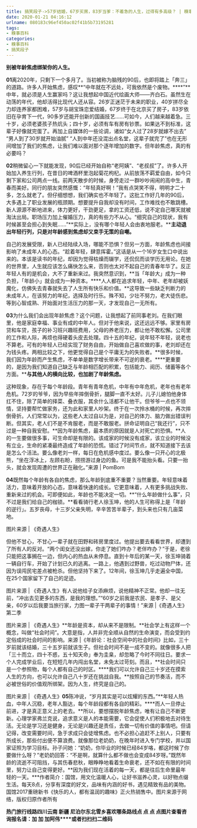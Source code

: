 ```yaml
---
title: 搞笑段子->57岁结婚，67岁买房，83岁当爹：不着急的人生，过得有多高级？ | 糗事百科
date: 2020-01-21 04:16:12
urlname: 080183c96ef450ac02f41b5b73195281
tags: 
- 糗事百科
categories:
- 糗事百科
- 搞笑段子
---
```

**别被年龄焦虑绑架你的人生。**

**01**离2020年，只剩下一个多月了。当初被称为脑残的90后，也即将踏上「奔三」的道路。许多人开始焦虑，感叹**“中年就在不远处，可我依然是个废物。****”**中年，就必须是人生赢家吗？这让我想起中国近代绘画大师——齐白石。虽然生在动荡的年代，他却活得比现代人还从容。26岁正迷茫于未来的职业，40岁拼尽全力却连养家都困难，57岁与胡宝珠恋爱结婚，67岁终于在北京买了房子，83岁依旧在孕育下一代，90多岁还能开创新的国画技艺……可如今，人们越来越着急。三十岁，必须老婆孩子热炕头；四十岁，必须有车有房有钞票。如果达不到标准，这辈子好像就完蛋了。再加上自媒体的一些论调，诸如“女人过了28岁就嫁不出去” “男人到了30岁就开始油腻” “人到中年还没混出点名堂，这辈子就完了”也在无形间增加了我们的焦虑，让我们难以面对那个逐年增加的数字。但年龄焦虑，真的有必要吗？

**02**稍微留心一下就能发现，90后已经开始自称“老阿姨”、“老叔叔”了。许多人开始加入养生行列，在昔日的啤酒杯里泡起菊花枸杞。从前放荡不羁爱自由，如今只剩下家和公司两点一线。前两天散步的时候，身旁走过一群吵吵闹闹的高中生，青春而美好。同行的朋友突然感慨：“年轻真好啊！”我有点哭笑不得，明明才二十多，怎么就老了。但仔细想想，我们确实也不年轻了。这批工作好几年的90后，大多遇上了职业发展的瓶颈期。想要提升自我却没有时间，工作难找也不敢跳槽。新人源源不断地进来，体力更好，干劲更足，拿的工资还低，说不定自己哪天就被淘汰出局。职场压力加上催婚压力，真的有些力不从心。“细究自己的现状，我有时候甚至会担心到失眠……”**实际上，没有哪个年轻人会由衷地服老。****主动退出年轻行列，只是对年龄感到焦虑却又束手无策的自嘲。**

自己的发展受限，新人已经陆续入场，哪能不恐惧？但另一方面，年龄焦虑也间接影响了未成年人的心态。“趁着年轻，肆意挥霍。”这话是从一个16岁女生口中说出来的。本该是读书的年纪，却因为觉得枯燥而辍学，还侃侃而谈学历无用论。在她的世界里，人生就应该怎么痛快怎么来，否则也太对不起自己的青春年华了。反正年轻人有的是机会，大不了重新来过。我突然意识到，**当「年龄大」成为一种负担，「年龄小」就会成为一种资本。****人人都在追求年轻，中年、老年却被妖魔化，仿佛失去青春就失去了人生所有快乐和价值。**这导致一些缺乏判断力的未成年人，在该努力的年纪，选择及时行乐。殊不知，少壮不努力，老大徒伤悲。等到心智成熟、开始面对生活压力的那一天，才发现自己一无所有。

**03**为什么我们会出现年龄焦虑？这个问题，让我想起了前同事老刘。在我们眼里，他是家庭幸福、事业有成的中年人。但对于他来说，这还远远不够。家里有房贷和车贷，孩子的补习班兴趣班费用，父母的养老压力，都让他不敢松懈。公司里的工作和人际，再烦也得硬着头皮去处理。四十五的年纪，说年轻不年轻，说老也不算老。可有的年轻人已经实现了财务自由，开始做自己喜欢做的事，老刘却还在为钱头疼。两相比较之下，他更觉得自己是个平庸无为的失败者。**很多时候，我们因为年龄而产生焦虑，不单单是数字增长带来不可逆的衰老。****更重要的，是因为我们知道自己缺乏与年龄相匹配的积累，包括能力、阅历、储蓄等各个方面。****与其他人的横向比较，也加剧了年龄焦虑。**

这种现象，存在于每个年龄段。青年有青年危机，中年有中年危机，老年也有老年危机。72岁的爷爷，因为早些年摔倒骨折，腿脚一直不太好。儿子儿媳怕他身体扛不住，除了简单的择菜、叠衣服，其余什么活都不让他干。但爷爷一点也不领情，坚持要帮忙做家务，还为此和家里人吵架。终于在一次拎水桶的时候，再次摔倒骨折。人们常常以为，这些老人太过自以为是，对自己的体力、脑力做出错误判断。但其实，老人们不是不肯服老，而是不敢服老。拼命证明自己“我还行”，只不过是一种自我安慰。**因为年龄焦虑，最本质的原因就是人对死亡的恐惧。**人的一生要做很多事，可生命却是有限的。该成家的时候没有成家，该立业的时候没有立业，生命的紧凑最终造成了年龄的恐慌。错过了时间节点，就不知道接下去该是怎么个活法。要么像老刘一样，每日在危机感中度过。要么像一只开心的北极熊，“坐在浮冰上，左顾右盼，捞捞游过身边的鱼。可是我不能抬头看。只要一抬头，就会发现周遭的世界正在融化。”来源 | PomBom

**04**既然每个年龄有各自的焦虑，那么年龄到底重不重要？当然重要。年轻意味着活力，意味着开放的心态，意味着快速的成长。它更意味着，人有更多挑战失败、重新来过的机会。可即便如此，年龄也不能决定一切。**“什么年龄做什么事”，只不过是我们给自己的枷锁。**看看骑行老人徐玉坤，他的人生可称得上是「年龄的逆行」。五岁丧母，十三岁父亲失明，辛辛苦苦半辈子，到头来也只有几亩菜地。

图片来源 | 《奇遇人生》

但他不甘心，不甘心一辈子就在田野和砖房里度过。他提出要去看看世界，却遭到了所有人的反对。“两个闺女还没出嫁，你走了她们咋办？老伴咋办？”于是，老徐只能把这事搁在一边，但内心的热血从未停息。直到十年后的某一天，徐玉坤骑着一辆自行车，开始了计划已久的逃离。一路上，他遇到过野兽，吃过动物尸体，还因为误闯民宅差点被枪杀。但他坚持下来了。12年间，徐玉坤几乎走遍全中国，在25个国家留下了自己的足迹。

图片来源 | 《奇遇人生》有人说他给子女添麻烦，说他精神不正常。他却一往无前，“冲出去见更多的东西，是我的理想。”“60岁之前我是农民、是孝子、是父亲，60岁以后我要当旅行家，力图一辈子干两辈子的事情！”来源 |《奇遇人生》第二季

图片来源 | 《奇遇人生》**年龄是资本，却从来不是限制。**社会学上有这样一个概念，叫做“社会时间”。大意是指，人并非完全顺从自然的生命演变，而会受到约定俗成的社会时间的影响。来源 |《年龄论：社会空间中的社会时间》比如，三十岁前就该结婚，三十五岁前就该生子。但社会时间不是一成不变的。就像很多人把「三十而立，四十不惑，五十知天命」奉为圭臬，却忽略了今时不同往日。要求一个人完成学业后，在短短几年内闯出名堂，未免太过苛刻。而且，**社会时间只是一个参照物，每个人都有自己的时区。****我们可以允许自己三十岁还在摸索人生的方向，也可以允许自己八十岁还在挑战自我。**按照自己的节奏活，而不必被世俗的价值观所绑架。因为人生，终究是自己的。

图片来源 | 《奇遇人生》**05**陈冲说，“岁月其实是可以炫耀的东西。”**年轻人热血，中年人沉稳，老年人豁达，每个年龄段都有各自的精彩。****而人一旦停止前进，才是真正意义上的老去。**所以，要想摆脱年龄焦虑，唯有让自己不断更新。心理学家弗兰克说，追求意义是人的本能需要，它会促使人们积极地去对待生活。无论是学习还是健身，无论是兴趣还是责任，去做一切有价值的事情吧。但请记得，改变需要时间，急于求成只会徒增焦虑。也不必担心追赶不上别人，只要有所成长，那些付出便不算浪费。就像那位老奶奶，在晚年时进入专门学校，并以国家证照为学习目标。孙子问她：“奶奶，你毕业的时候已经84岁咯，都这时候了你要做什么呀？”老奶奶回答：“不是啊，就算什么都不做也会变成84岁呀。”既然年龄的流逝不可阻挡，与其伤春悲秋，眼睁睁地看着生命衰老，还不如在有限的时间里，努力让自己变得更好。**因为我们现在活着的每一天，都是往后生命里最年轻的一天。***作者简介：国馆，用文化温暖人心，让好书滋养心灵，以好物点缀生活。每天8点，分享有深度的好文，品味有内涵的好书，遇见精致有品的美物。国馆2017重磅新书《快乐的人，都有温润的趣味》正火热销售中。图片来源于网络，版权归原作者所有

**热门旅行线路****四川****云南 新疆 尼泊尔****东北雪乡****喜欢哪条路线****点 点 点 点****图片查看****咨询报名请****：****加 加 加****阿伟****或者扫扫扫二维码**


